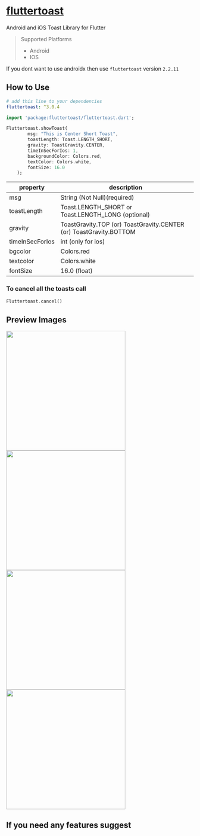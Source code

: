 # [fluttertoast](https://pub.dartlang.org/packages/fluttertoast)

Android and iOS Toast Library for Flutter

> Supported Platforms
>
> - Android
> - IOS

If you dont want to use androidx then use `fluttertoast` version `2.2.11`

## How to Use

```yaml
# add this line to your dependencies
fluttertoast: ^3.0.4
```

```dart
import 'package:fluttertoast/fluttertoast.dart';
```

```dart
Fluttertoast.showToast(
        msg: "This is Center Short Toast",
        toastLength: Toast.LENGTH_SHORT,
        gravity: ToastGravity.CENTER,
        timeInSecForIos: 1,
        backgroundColor: Colors.red,
        textColor: Colors.white,
        fontSize: 16.0
    );
```

| property        | description                                                        |
| --------------- | ------------------------------------------------------------------ |
| msg             | String (Not Null)(required)                                        |
| toastLength     | Toast.LENGTH_SHORT or Toast.LENGTH_LONG (optional)                 |
| gravity         | ToastGravity.TOP (or) ToastGravity.CENTER (or) ToastGravity.BOTTOM |
| timeInSecForIos | int (only for ios)                                                 |
| bgcolor         | Colors.red                                                         |
| textcolor       | Colors.white                                                       |
| fontSize        | 16.0 (float)                                                       |

### To cancel all the toasts call

```dart
Fluttertoast.cancel()
```

## Preview Images

<img src="https://raw.githubusercontent.com/PonnamKarthik/FlutterToast/master/screenshot/1.png" width="320px" />
<img src="https://raw.githubusercontent.com/PonnamKarthik/FlutterToast/master/screenshot/2.png" width="320px" />
<img src="https://raw.githubusercontent.com/PonnamKarthik/FlutterToast/master/screenshot/3.png" width="320px" />
<img src="https://raw.githubusercontent.com/PonnamKarthik/FlutterToast/master/screenshot/4.png" width="320px" />

## If you need any features suggest
